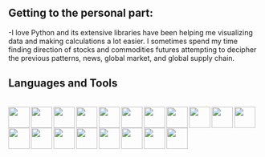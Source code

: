 ## Getting to the personal part:

-I love Python and its extensive libraries have been helping me visualizing data and making calculations a lot easier. I sometimes spend my time finding direction of stocks and commodities futures attempting to decipher the previous patterns, news, global market, and global supply chain.



## Languages and Tools
<br>
<img src="https://www.linkpicture.com/q/c_16.png" height="42px" align="left">
<!--<img src="https://www.linkpicture.com/q/c_1.jpg" height="42px" align="left">-->
<img src="https://www.linkpicture.com/q/c_17.png" height="42px" align="left">
<img src="https://www.linkpicture.com/q/cc_2.png" height="42px" align="left">
<img src="https://www.linkpicture.com/q/flask_1.png" height="42px" align="left">
<img src="https://www.linkpicture.com/q/github_6.png" height="42px" align="left">
<img src="https://www.linkpicture.com/q/html5_1.png" height="42px" align="left">
<img src="https://www.linkpicture.com/q/js_6.png" height="42px" align="left">
<img src="https://www.linkpicture.com/q/jupyter_1.png" height="42px" align="left">
<img src="https://www.linkpicture.com/q/keras_1.png" height="42px" align="left">
<img src="https://www.linkpicture.com/q/mathematica_1.png" height="42px" align="left">
<img src="https://www.linkpicture.com/q/net_3.png" height="42px" align="left">
<img src="https://www.linkpicture.com/q/numpy_1.png" height="42px" align="left">
<img src="https://www.linkpicture.com/q/pandas_1.png" height="42px" align="left">
<img src="https://www.linkpicture.com/q/python_2.jpg" height="42px" align="left">
<img src="https://www.linkpicture.com/q/scikit-learn_1.png" height="42px" align="left">
<img src="https://www.linkpicture.com/q/scipy_1.png" height="42px" align="left">
<img src="https://www.linkpicture.com/q/sympy_1.png" height="42px" align="left">
<img src="https://www.linkpicture.com/q/tensorflow_1.png" height="42px" align="left">
<img src="https://www.linkpicture.com/q/vscode_1.png" height="42px" align="left">
